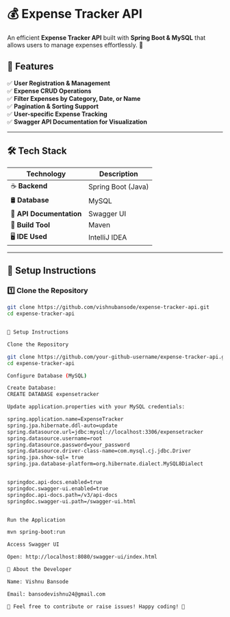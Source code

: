 # 💰 Expense Tracker API

An efficient **Expense Tracker API** built with **Spring Boot & MySQL** that allows users to manage expenses effortlessly. 🚀

## 📌 Features

✅ **User Registration & Management**  
✅ **Expense CRUD Operations**  
✅ **Filter Expenses by Category, Date, or Name**  
✅ **Pagination & Sorting Support**  
✅ **User-specific Expense Tracking**  
✅ **Swagger API Documentation for Visualization**  

---

## 🛠️ Tech Stack

| Technology   | Description |
|-------------|------------|
| ☕ **Backend**  | Spring Boot (Java) |
| 🛢️ **Database** | MySQL |
| 📄 **API Documentation** | Swagger UI |
| 🔨 **Build Tool** | Maven |
| 🖥️ **IDE Used** | IntelliJ IDEA |

---

## 📝 Setup Instructions

### 1️⃣ Clone the Repository

```sh
git clone https://github.com/vishnubansode/expense-tracker-api.git
cd expense-tracker-api


📝 Setup Instructions

Clone the Repository

git clone https://github.com/your-github-username/expense-tracker-api.git
cd expense-tracker-api

Configure Database (MySQL)

Create Database:
CREATE DATABASE expensetracker

Update application.properties with your MySQL credentials:

spring.application.name=ExpenseTracker
spring.jpa.hibernate.ddl-auto=update
spring.datasource.url=jdbc:mysql://localhost:3306/expensetracker
spring.datasource.username=root
spring.datasource.password=your_password
spring.datasource.driver-class-name=com.mysql.cj.jdbc.Driver
spring.jpa.show-sql= true
spring.jpa.database-platform=org.hibernate.dialect.MySQL8Dialect


springdoc.api-docs.enabled=true
springdoc.swagger-ui.enabled=true
springdoc.api-docs.path=/v3/api-docs
springdoc.swagger-ui.path=/swagger-ui.html


Run the Application

mvn spring-boot:run

Access Swagger UI

Open: http://localhost:8080/swagger-ui/index.html

👤 About the Developer

Name: Vishnu Bansode

Email: bansodevishnu24@gmail.com

🌟 Feel free to contribute or raise issues! Happy coding! 🚀

